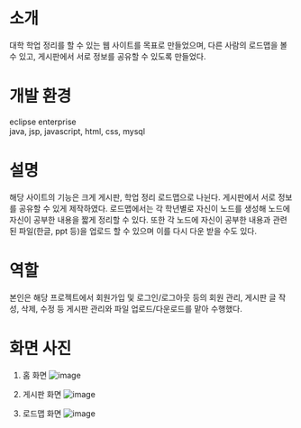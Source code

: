 # 소개

대학 학업 정리를 할 수 있는 웹 사이트를 목표로 만들었으며, 다른 사람의 로드맵을 볼 수 있고, 게시판에서 서로 정보를 공유할 수 있도록 만들었다. 

# 개발 환경

eclipse enterprise <br>
java, jsp, javascript, html, css, mysql <br>

# 설명

해당 사이트의 기능은 크게 게시판, 학업 정리 로드맵으로 나뉜다.
게시판에서 서로 정보를 공유할 수 있게 제작하였다.
로드맵에서는 각 학년별로 자신이 노드를 생성해 노드에 자신이 공부한 내용을 짧게 정리할 수 있다.
또한 각 노드에 자신이 공부한 내용과 관련된 파일(한글, ppt 등)을 업로드 할 수 있으며 이를 다시 다운 받을 수도 있다.

# 역할
 
본인은 해당 프로젝트에서 회원가입 및 로그인/로그아웃 등의 회원 관리,  게시판 글 작성, 삭제, 수정 등 게시판 관리와 파일 업로드/다운로드를 맡아 수행했다.



# 화면 사진

1. 홈 화면
![image](https://github.com/apple6356/GraduateProjectWeb/assets/79889755/623b374d-1d76-49c1-90e5-35994df38c84)


2. 게시판 화면
![image](https://github.com/apple6356/GraduateProjectWeb/assets/79889755/63c010c8-794b-484b-9c8d-ea0524cab3c6)


3. 로드맵 화면
![image](https://github.com/apple6356/GraduateProjectWeb/assets/79889755/28f6bf03-c8b2-4358-b507-b3cafe92c5a0)
